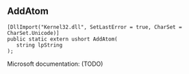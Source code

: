 ## AddAtom

```
[DllImport("Kernel32.dll", SetLastError = true, CharSet = CharSet.Unicode)]
public static extern ushort AddAtom(
   string lpString
);
```

Microsoft documentation: (TODO)
